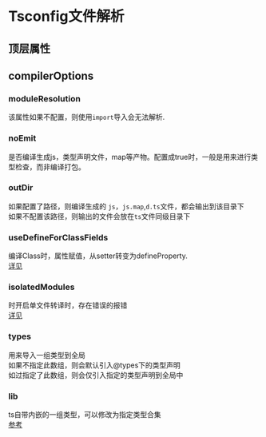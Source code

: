 # Tsconfig文件解析

## 顶层属性

## compilerOptions

### moduleResolution


该属性如果不配置，则使用`import`导入会无法解析.

### noEmit

是否编译生成js，类型声明文件，map等产物。配置成true时，一般是用来进行类型检查，而非编译打包。

### outDir

如果配置了路径，则编译生成的 `js`，`js.map`,`d.ts`文件，都会输出到该目录下  
如果不配置该路径，则输出的文件会放在`ts`文件同级目录下

### useDefineForClassFields

编译Class时，属性赋值，从setter转变为defineProperty.  
[详见](https://zhuanlan.zhihu.com/p/258906525)

### isolatedModules
时开启单文件转译时，存在错误的报错  
[详见](https://www.typescriptlang.org/tsconfig#isolatedModules)

### types

用来导入一组类型到全局  
如果不指定此数组，则会默认引入@types下的类型声明  
如过指定了此数组，则会仅引入指定的类型声明到全局中

### lib

ts自带内嵌的一组类型，可以修改为指定类型合集  
[参考](https://www.typescriptlang.org/tsconfig#lib)